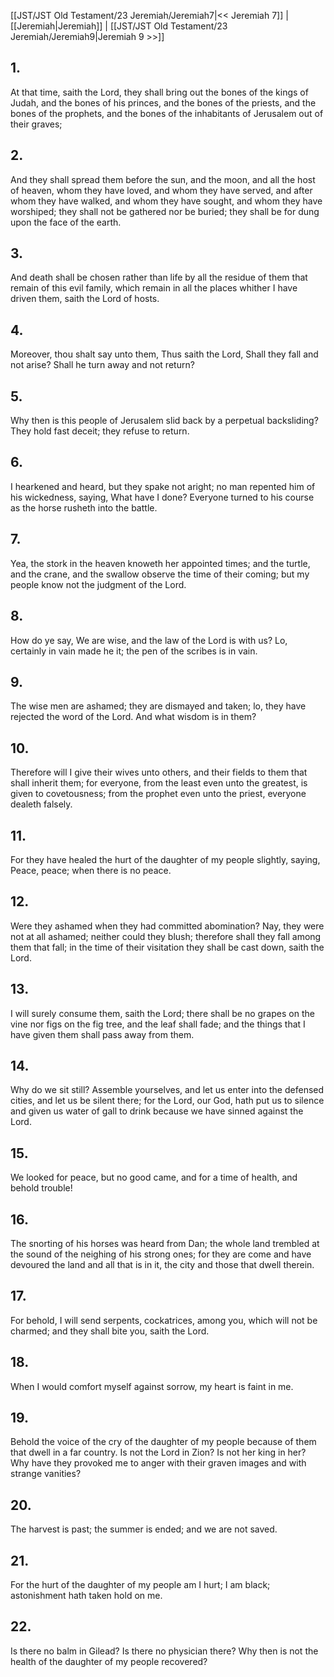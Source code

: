 [[JST/JST Old Testament/23 Jeremiah/Jeremiah7|<< Jeremiah 7]] | [[Jeremiah|Jeremiah]] | [[JST/JST Old Testament/23 Jeremiah/Jeremiah9|Jeremiah 9 >>]]
## 1.
At that time, saith the Lord, they shall bring out the bones of the kings of Judah, and the bones of his princes, and the bones of the priests, and the bones of the prophets, and the bones of the inhabitants of Jerusalem out of their graves;
## 2.
And they shall spread them before the sun, and the moon, and all the host of heaven, whom they have loved, and whom they have served, and after whom they have walked, and whom they have sought, and whom they have worshiped; they shall not be gathered nor be buried; they shall be for dung upon the face of the earth.
## 3.
And death shall be chosen rather than life by all the residue of them that remain of this evil family, which remain in all the places whither I have driven them, saith the Lord of hosts.
## 4.
Moreover, thou shalt say unto them, Thus saith the Lord, Shall they fall and not arise? Shall he turn away and not return?
## 5.
Why then is this people of Jerusalem slid back by a perpetual backsliding? They hold fast deceit; they refuse to return.
## 6.
I hearkened and heard, but they spake not aright; no man repented him of his wickedness, saying, What have I done? Everyone turned to his course as the horse rusheth into the battle.
## 7.
Yea, the stork in the heaven knoweth her appointed times; and the turtle, and the crane, and the swallow observe the time of their coming; but my people know not the judgment of the Lord.
## 8.
How do ye say, We are wise, and the law of the Lord is with us? Lo, certainly in vain made he it; the pen of the scribes is in vain.
## 9.
The wise men are ashamed; they are dismayed and taken; lo, they have rejected the word of the Lord. And what wisdom is in them?
## 10.
Therefore will I give their wives unto others, and their fields to them that shall inherit them; for everyone, from the least even unto the greatest, is given to covetousness; from the prophet even unto the priest, everyone dealeth falsely.
## 11.
For they have healed the hurt of the daughter of my people slightly, saying, Peace, peace; when there is no peace.
## 12.
Were they ashamed when they had committed abomination? Nay, they were not at all ashamed; neither could they blush; therefore shall they fall among them that fall; in the time of their visitation they shall be cast down, saith the Lord.
## 13.
I will surely consume them, saith the Lord; there shall be no grapes on the vine nor figs on the fig tree, and the leaf shall fade; and the things that I have given them shall pass away from them.
## 14.
Why do we sit still? Assemble yourselves, and let us enter into the defensed cities, and let us be silent there; for the Lord, our God, hath put us to silence and given us water of gall to drink because we have sinned against the Lord.
## 15.
We looked for peace, but no good came, and for a time of health, and behold trouble!
## 16.
The snorting of his horses was heard from Dan; the whole land trembled at the sound of the neighing of his strong ones; for they are come and have devoured the land and all that is in it, the city and those that dwell therein.
## 17.
For behold, I will send serpents, cockatrices, among you, which will not be charmed; and they shall bite you, saith the Lord.
## 18.
When I would comfort myself against sorrow, my heart is faint in me.
## 19.
Behold the voice of the cry of the daughter of my people because of them that dwell in a far country. Is not the Lord in Zion? Is not her king in her? Why have they provoked me to anger with their graven images and with strange vanities?
## 20.
The harvest is past; the summer is ended; and we are not saved.
## 21.
For the hurt of the daughter of my people am I hurt; I am black; astonishment hath taken hold on me.
## 22.
Is there no balm in Gilead? Is there no physician there? Why then is not the health of the daughter of my people recovered?

